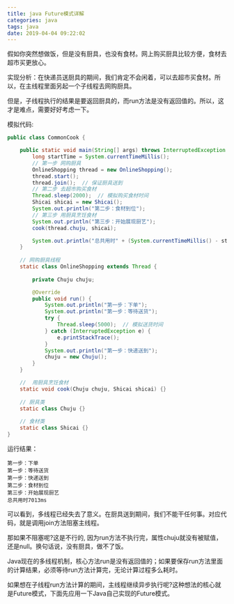 ```yaml
---
title: java Future模式详解
categories: java
tags: java
date: 2019-04-04 09:22:02
---
```


假如你突然想做饭，但是没有厨具，也没有食材。网上购买厨具比较方便，食材去超市买更放心。

实现分析：在快递员送厨具的期间，我们肯定不会闲着，可以去超市买食材。所以，在主线程里面另起一个子线程去网购厨具。

但是，子线程执行的结果是要返回厨具的，而run方法是没有返回值的。所以，这才是难点，需要好好考虑一下。

模拟代码:

```java
public class CommonCook {

    public static void main(String[] args) throws InterruptedException {
        long startTime = System.currentTimeMillis();
        // 第一步 网购厨具
        OnlineShopping thread = new OnlineShopping();
        thread.start();
        thread.join();  // 保证厨具送到
        // 第二步 去超市购买食材
        Thread.sleep(2000);  // 模拟购买食材时间
        Shicai shicai = new Shicai();
        System.out.println("第二步：食材到位");
        // 第三步 用厨具烹饪食材
        System.out.println("第三步：开始展现厨艺");
        cook(thread.chuju, shicai);

        System.out.println("总共用时" + (System.currentTimeMillis() - startTime) + "ms");
    }
    
    // 网购厨具线程
    static class OnlineShopping extends Thread {
        
        private Chuju chuju;

        @Override
        public void run() {
            System.out.println("第一步：下单");
            System.out.println("第一步：等待送货");
            try {
                Thread.sleep(5000);  // 模拟送货时间
            } catch (InterruptedException e) {
                e.printStackTrace();
            }
            System.out.println("第一步：快递送到");
            chuju = new Chuju();
        }
    }

    //  用厨具烹饪食材
    static void cook(Chuju chuju, Shicai shicai) {}
    
    // 厨具类
    static class Chuju {}
    
    // 食材类
    static class Shicai {}
}
```

运行结果：

```
第一步：下单
第一步：等待送货
第一步：快递送到
第二步：食材到位
第三步：开始展现厨艺
总共用时7013ms
```

可以看到，多线程已经失去了意义。在厨具送到期间，我们不能干任何事。对应代码，就是调用join方法阻塞主线程。

那如果不阻塞呢?这是不行的, 因为run方法不执行完，属性chuju就没有被赋值，还是null。换句话说，没有厨具，做不了饭。

Java现在的多线程机制，核心方法run是没有返回值的；如果要保存run方法里面的计算结果，必须等待run方法计算完，无论计算过程多么耗时。

如果想在子线程run方法计算的期间，主线程继续异步执行呢?这种想法的核心就是Future模式，下面先应用一下Java自己实现的Future模式。




